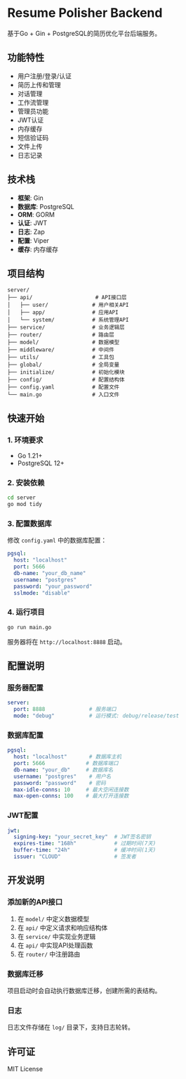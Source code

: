 # Resume Polisher Backend

基于Go + Gin + PostgreSQL的简历优化平台后端服务。

## 功能特性

- 用户注册/登录/认证
- 简历上传和管理
- 对话管理
- 工作流管理
- 管理员功能
- JWT认证
- 内存缓存
- 短信验证码
- 文件上传
- 日志记录

## 技术栈

- **框架**: Gin
- **数据库**: PostgreSQL
- **ORM**: GORM
- **认证**: JWT
- **日志**: Zap
- **配置**: Viper
- **缓存**: 内存缓存

## 项目结构

```
server/
├── api/                    # API接口层
│   ├── user/              # 用户相关API
│   ├── app/               # 应用API
│   └── system/            # 系统管理API
├── service/               # 业务逻辑层
├── router/                # 路由层
├── model/                 # 数据模型
├── middleware/            # 中间件
├── utils/                 # 工具包
├── global/                # 全局变量
├── initialize/            # 初始化模块
├── config/                # 配置结构体
├── config.yaml            # 配置文件
└── main.go                # 入口文件
```

## 快速开始

### 1. 环境要求

- Go 1.21+
- PostgreSQL 12+

### 2. 安装依赖

```bash
cd server
go mod tidy
```

### 3. 配置数据库

修改 `config.yaml` 中的数据库配置：

```yaml
pgsql:
  host: "localhost"
  port: 5666
  db-name: "your_db_name"
  username: "postgres"
  password: "your_password"
  sslmode: "disable"
```

### 4. 运行项目

```bash
go run main.go
```

服务器将在 `http://localhost:8888` 启动。


## 配置说明

### 服务器配置

```yaml
server:
  port: 8888              # 服务端口
  mode: "debug"           # 运行模式: debug/release/test
```

### 数据库配置

```yaml
pgsql:
  host: "localhost"       # 数据库主机
  port: 5666             # 数据库端口
  db-name: "your_db"     # 数据库名
  username: "postgres"    # 用户名
  password: "password"    # 密码
  max-idle-conns: 10     # 最大空闲连接数
  max-open-conns: 100    # 最大打开连接数
```

### JWT配置

```yaml
jwt:
  signing-key: "your_secret_key"  # JWT签名密钥
  expires-time: "168h"            # 过期时间(7天)
  buffer-time: "24h"              # 缓冲时间(1天)
  issuer: "CLOUD"                 # 签发者
```

## 开发说明

### 添加新的API接口

1. 在 `model/` 中定义数据模型
2. 在 `api/` 中定义请求和响应结构体
3. 在 `service/` 中实现业务逻辑
4. 在 `api/` 中实现API处理函数
5. 在 `router/` 中注册路由

### 数据库迁移

项目启动时会自动执行数据库迁移，创建所需的表结构。

### 日志

日志文件存储在 `log/` 目录下，支持日志轮转。

## 许可证

MIT License
